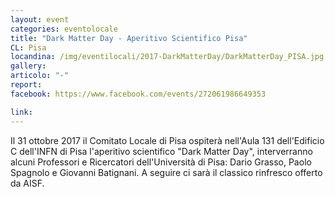 ```yaml
---
layout: event
categories: eventolocale
title: "Dark Matter Day - Aperitivo Scientifico Pisa"
CL: Pisa
locandina: /img/eventilocali/2017-DarkMatterDay/DarkMatterDay_PISA.jpg
gallery:
articolo: "-"
report:
facebook: https://www.facebook.com/events/272061986649353

link:
---
```


Il 31 ottobre 2017 il Comitato Locale di Pisa ospiterà nell'Aula 131 dell'Edificio C dell'INFN di Pisa l'aperitivo scientifico "Dark Matter Day", interverranno alcuni Professori e Ricercatori dell'Università di Pisa: Dario Grasso, Paolo Spagnolo e Giovanni Batignani. A seguire ci sarà il classico rinfresco offerto da AISF.
